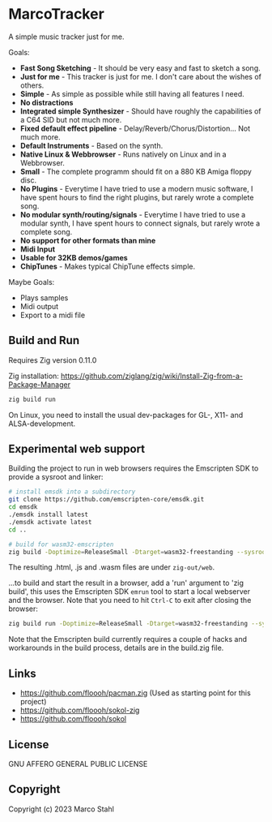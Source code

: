 # MarcoTracker

A simple music tracker just for me.

Goals:

* **Fast Song Sketching** - It should be very easy and fast to sketch a song.
* **Just for me** - This tracker is just for me. I don't care about the wishes of others.
* **Simple** - As simple as possible while still having all features I need.
* **No distractions**
* **Integrated simple Synthesizer** - Should have roughly the capabilities of a C64 SID but not much more.
* **Fixed default effect pipeline** - Delay/Reverb/Chorus/Distortion... Not much more.
* **Default Instruments** - Based on the synth.
* **Native Linux & Webbrowser** - Runs natively on Linux and in a Webbrowser. 
* **Small** - The complete programm should fit on a 880 KB Amiga floppy disc.
* **No Plugins** - Everytime I have tried to use a modern music software, 
  I have spent hours to find the right plugins, but rarely wrote a complete song. 
* **No modular synth/routing/signals** - Everytime I have tried to use a modular synth,
  I have spent hours to connect signals, but rarely wrote a complete song.  
* **No support for other formats than mine** 
* **Midi Input**
* **Usable for 32KB demos/games**
* **ChipTunes** - Makes typical ChipTune effects simple.

Maybe Goals:
* Plays samples
* Midi output
* Export to a midi file

## Build and Run

Requires Zig version 0.11.0

Zig installation: https://github.com/ziglang/zig/wiki/Install-Zig-from-a-Package-Manager

```bash
zig build run
```

On Linux, you need to install the usual dev-packages for GL-, X11- and ALSA-development.

## Experimental web support

Building the project to run in web browsers requires the Emscripten SDK to provide
a sysroot and linker:

```bash
# install emsdk into a subdirectory
git clone https://github.com/emscripten-core/emsdk.git
cd emsdk
./emsdk install latest
./emsdk activate latest
cd ..

# build for wasm32-emscripten
zig build -Doptimize=ReleaseSmall -Dtarget=wasm32-freestanding --sysroot emsdk/upstream/emscripten/cache/sysroot
```

The resulting .html, .js and .wasm files are under ```zig-out/web```.

...to build and start the result in a browser, add a 'run' argument to 'zig build', this
uses the Emscripten SDK ```emrun``` tool to start a local webserver and the browser.
Note that you need to hit ```Ctrl-C``` to exit after closing the browser:

```bash
zig build run -Doptimize=ReleaseSmall -Dtarget=wasm32-freestanding --sysroot emsdk/upstream/emscripten/cache/sysroot
```

Note that the Emscripten build currently requires a couple of hacks and workarounds in
the build process, details are in the build.zig file.


## Links

* https://github.com/floooh/pacman.zig (Used as starting point for this project)
* https://github.com/floooh/sokol-zig
* https://github.com/floooh/sokol


## License

GNU AFFERO GENERAL PUBLIC LICENSE


## Copyright

Copyright (c) 2023 Marco Stahl
